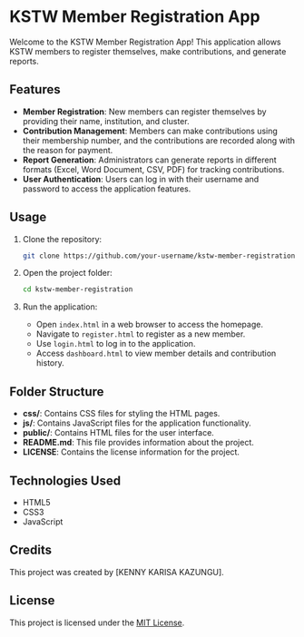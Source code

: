 # KSTW Member Registration App

Welcome to the KSTW Member Registration App! This application allows KSTW members to register themselves, make contributions, and generate reports.

## Features

- **Member Registration**: New members can register themselves by providing their name, institution, and cluster.
- **Contribution Management**: Members can make contributions using their membership number, and the contributions are recorded along with the reason for payment.
- **Report Generation**: Administrators can generate reports in different formats (Excel, Word Document, CSV, PDF) for tracking contributions.
- **User Authentication**: Users can log in with their username and password to access the application features.

## Usage

1. Clone the repository:

    ```bash
    git clone https://github.com/your-username/kstw-member-registration.git
    ```

2. Open the project folder:

    ```bash
    cd kstw-member-registration
    ```

3. Run the application:

    - Open `index.html` in a web browser to access the homepage.
    - Navigate to `register.html` to register as a new member.
    - Use `login.html` to log in to the application.
    - Access `dashboard.html` to view member details and contribution history.

## Folder Structure

- **css/**: Contains CSS files for styling the HTML pages.
- **js/**: Contains JavaScript files for the application functionality.
- **public/**: Contains HTML files for the user interface.
- **README.md**: This file provides information about the project.
- **LICENSE**: Contains the license information for the project.

## Technologies Used

- HTML5
- CSS3
- JavaScript

## Credits

This project was created by [KENNY KARISA KAZUNGU].

## License

This project is licensed under the [MIT License](LICENSE).